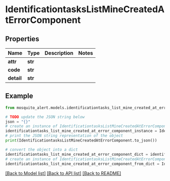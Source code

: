 # IdentificationtasksListMineCreatedAtErrorComponent


## Properties

Name | Type | Description | Notes
------------ | ------------- | ------------- | -------------
**attr** | **str** |  | 
**code** | **str** |  | 
**detail** | **str** |  | 

## Example

```python
from mosquito_alert.models.identificationtasks_list_mine_created_at_error_component import IdentificationtasksListMineCreatedAtErrorComponent

# TODO update the JSON string below
json = "{}"
# create an instance of IdentificationtasksListMineCreatedAtErrorComponent from a JSON string
identificationtasks_list_mine_created_at_error_component_instance = IdentificationtasksListMineCreatedAtErrorComponent.from_json(json)
# print the JSON string representation of the object
print(IdentificationtasksListMineCreatedAtErrorComponent.to_json())

# convert the object into a dict
identificationtasks_list_mine_created_at_error_component_dict = identificationtasks_list_mine_created_at_error_component_instance.to_dict()
# create an instance of IdentificationtasksListMineCreatedAtErrorComponent from a dict
identificationtasks_list_mine_created_at_error_component_from_dict = IdentificationtasksListMineCreatedAtErrorComponent.from_dict(identificationtasks_list_mine_created_at_error_component_dict)
```
[[Back to Model list]](../README.md#documentation-for-models) [[Back to API list]](../README.md#documentation-for-api-endpoints) [[Back to README]](../README.md)



